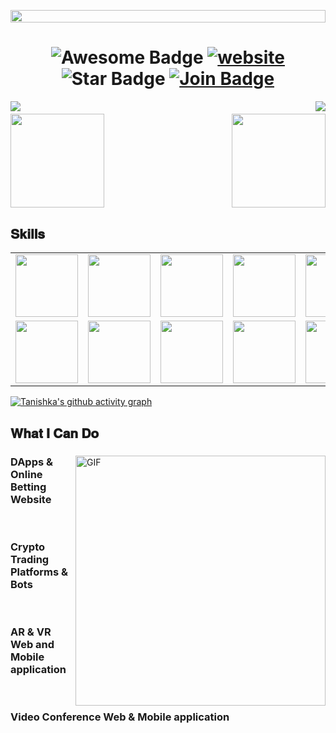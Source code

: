 <p align="center">
  <img align="center" src="https://github.com/alexandera73/alexandera73/blob/master/logo.png?raw=true" style = "width: -webkit-fill-available;"/>
</p>
<h1 align="center">
  <img src="https://cdn.rawgit.com/sindresorhus/awesome/d7305f38d29fed78fa85652e3a63e154dd8e8829/media/badge.svg" alt="Awesome Badge"/>
  <a href="/"><img src="https://img.shields.io/static/v1?label=&labelColor=505050&message=findwork&color=%230076D6&style=flat&logo=google-chrome&logoColor=%230076D6" alt="website"/></a>
  <img src="https://img.shields.io/static/v1?label=%F0%9F%8C%9F&message=If%20Useful&style=style=flat&color=BC4E99" alt="Star Badge"/>
  <a href="https://join.skype.com/invite/yIEeTOr6CPJ2"><img src="https://img.shields.io/discord/733027681184251937.svg?style=flat&label=Join&color=7289DA" alt="Join Badge"/></a>
</h1>
<img align="left" src="https://visitor-badge.laobi.icu/badge?page_id=alexandera73.alexandera73" />
<img align="right" src="https://img.shields.io/github/followers/alexandera73?label=Follow&style=social" />
<h1 align="center"></h1>
<img align="left" height="150px" src="https://github-readme-stats.vercel.app/api?username=alexandera73&show_icons=true&theme=merko&count_private=true" />
<img align="right" height="150px" src="https://github-readme-stats.vercel.app/api/top-langs/?username=alexandera73&layout=compact&theme=merko&count_private=true" />
<img height="150px" />

<h2 font-weight="bold">𝐒𝐤𝐢𝐥𝐥𝐬</h2>
<table>
  <tr>
    <td><img src="https://cdn.iconscout.com/icon/free/png-64/react-3-1175109.png" width="100"></td>
    <td><img src="https://cdn.iconscout.com/icon/free/png-64/vue-282497.png" width="100"></td>
    <td><img src="https://cdn.iconscout.com/icon/free/png-64/node-js-1174925.png" width="100"></td>
    <td><img src="https://cdn.iconscout.com/icon/free/png-64/javascript-24-1174950.png" width="100"></td>
    <td><img src="https://cdn.iconscout.com/icon/free/png-64/github-170-1175028.png" width="100"></td>
    <td><img src="https://cdn.iconscout.com/icon/free/png-64/mysql-18-1174938.png" width="100"></td>
    <td><img src="https://cdn.iconscout.com/icon/free/png-64/java-59-1174952.png" width="100"></td>
    <td><img src="https://cdn.iconscout.com/icon/free/png-64/cakephp-3-1175050.png" width="100"></td>
    <td><img src="https://cdn.iconscout.com/icon/free/png-64/html5-2474805-2056091.png" width="100"></td>
    <td><img src="https://cdn.iconscout.com/icon/free/png-128/sass-13-1175092.png" width="100"></td>
    <td><img src="https://cdn.iconscout.com/icon/free/png-64/webpack-1-1174980.png" width="100"></td>
    <td><img src="https://cdn.iconscout.com/icon/free/png-64/visualstudio-1-1174964.png" width="100"></td>
    <td><img src="https://cdn.iconscout.com/icon/free/png-64/django-11-1175036.png" width="100"></td>
    <td><img src="https://cdn.iconscout.com/icon/free/png-128/mongodb-4-1175139.png" width="100"></td>
   </tr>
    <tr>
      <td><img src="https://imgbin.com/png/SNDySsgy/cryptography-icon-blockchain-icon-trend-icon-png" width="100"></td>
      <td><img src="https://cdn.iconscout.com/icon/free/png-64/python-2-226051.png" width="100"></td>
      <td><img src="https://cdn.iconscout.com/icon/free/png-64/laravel-226015.png" width="100"></td>
      <td><img src="https://cdn.iconscout.com/icon/free/png-64/typescript-1174965.png" width="100"></td>
      <td><img src="https://cdn.iconscout.com/icon/free/png-64/symfony-3-1174988.png" width="100"></td>
      <td><img src="https://cdn.iconscout.com/icon/free/png-64/swift-18-1174990.png" width="100"></td>
      <td><img src="https://cdn.iconscout.com/icon/free/png-64/rubymine-1175004.png" width="100"></td>
      <td><img src="https://cdn.iconscout.com/icon/free/png-64/ionic-4-1175016.png" width="100"></td>
      <td><img src="https://cdn.iconscout.com/icon/free/png-64/pycharm-1175008.png" width="100"></td>
      <td><img src="https://cdn.iconscout.com/icon/free/png-64/gradle-2-1174969.png" width="100"></td>
      <td><img src="https://cdn.iconscout.com/icon/free/png-64/go-76-1175027.png" width="100"></td>
      <td><img src="https://cdn.iconscout.com/icon/free/png-128/c-57-1175191.png" width="100"></td>
      <td><img src="https://cdn.iconscout.com/icon/free/png-64/angular-3-226070.png" width="100"></td>
      <td><img src="https://cdn.iconscout.com/icon/free/png-64/electron-67-1175035.png" width="100"></td>
   </tr>
</table>

[![Tanishka's github activity graph](https://activity-graph.herokuapp.com/graph?username=alexandera73&theme=github&count_private=true&area=true&hide_border=true)](https://activity-graph.herokuapp.com/graph?username=alexandera73&theme=github&count_private=true)

## 𝐖𝐡𝐚𝐭 𝐈 𝐂𝐚𝐧 𝐃𝐨

<div>
<img align="right" alt="GIF" src="https://github.com/abhisheknaiidu/abhisheknaiidu/blob/master/code.gif?raw=true" width="400" />
 
### DApps & Online Betting Website
<br />

### Crypto Trading Platforms & Bots
<br />

### AR & VR Web and Mobile application
<br />

### Video Conference Web & Mobile application
<br />

</div>
